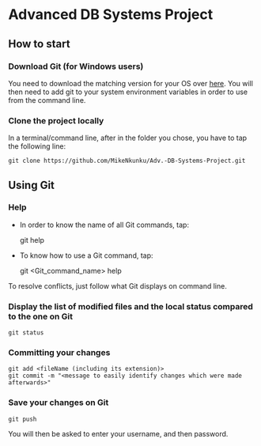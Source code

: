 # Advanced DB Systems Project

## How to start

### Download Git (for Windows users)
You need to download the matching version for your OS over [here](https://git-scm.com/downloads).
You will then need to add git to your system environment variables in order to use from the command line.

### Clone the project locally
In a terminal/command line, after in the folder you chose, you have to tap the following line:

	git clone https://github.com/MikeNkunku/Adv.-DB-Systems-Project.git

## Using Git

### Help
* In order to know the name of all Git commands, tap:

	git help

* To know how to use a Git command, tap:

	git <Git_command_name> help

To resolve conflicts, just follow what Git displays on command line.

### Display the list of modified files and the local status compared to the one on Git

	git status

### Committing your changes
	git add <fileName (including its extension)>
	git commit -m "<message to easily identify changes which were made afterwards>"

### Save your changes on Git
	git push

You will then be asked to enter your username, and then password.